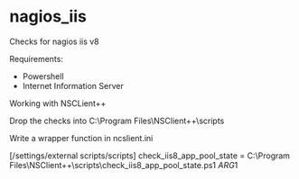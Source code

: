 # nagios_iis
Checks for nagios iis v8

Requirements:

- Powershell
- Internet Information Server
 
Working with NSCLient++

Drop the checks into C:\Program Files\NSClient++\scripts

Write a wrapper function in ncslient.ini

[/settings/external scripts/scripts]
check_iis8_app_pool_state = C:\Program Files\NSClient++\scripts\check_iis8_app_pool_state.ps1 $ARG1$
